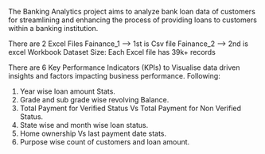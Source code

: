 The Banking Analytics project aims to analyze bank loan data of customers for streamlining and enhancing the process of providing loans to customers within a banking institution.

 There are 2 Excel Files
 Fainance_1 --> 1st is Csv file
 Fainance_2 --> 2nd is excel Workbook
 Dataset Size: Each Excel file has 39k+ records

 There are 6 Key Performance Indicators (KPIs) to Visualise data driven insights and factors impacting business performance.
 Following:

1. Year wise loan amount Stats.
2. Grade and sub grade wise revolving Balance.
3. Total Payment for Verified Status Vs Total Payment for Non Verified Status.
4. State wise and month wise loan status.
5. Home ownership Vs last payment date stats.
6. Purpose wise count of customers and loan amount.

